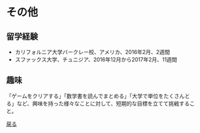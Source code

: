 # その他

## 留学経験
- カリフォルニア大学バークレー校、アメリカ、2016年2月、2週間
- スファックス大学、チュニジア、2016年12月から2017年2月、11週間

## 趣味
「ゲームをクリアする」「数学書を読んでまとめる」「大学で単位をたくさんとる」など、興味を持った様々なことに対して、短期的な目標を立てて挑戦すること。  
  
  
[戻る](https://ytanimura.github.io/yotabaito/)

